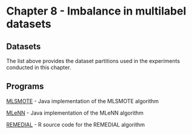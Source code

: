 # Chapter 8 - Imbalance in multilabel datasets 

## Datasets
The list above provides the dataset partitions used in the experiments conducted in this chapter.

## Programs

[MLSMOTE](http://simidat.ujaen.es/MLSMOTE) - Java implementation of the MLSMOTE algorithm

[MLeNN](http://simidat.ujaen.es/papers/mlenn) - Java implementation of the MLeNN algorithm

[REMEDIAL](https://github.com/fcharte/mldr/blob/master/demo/decouple.R) - R source code for the REMEDIAL algorithm